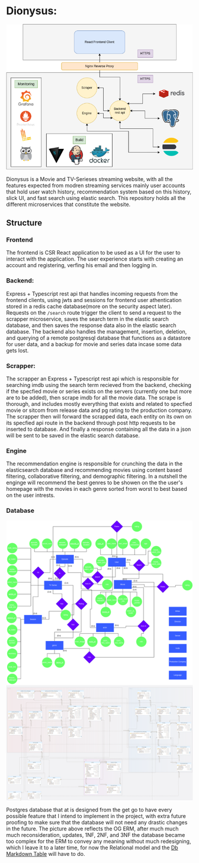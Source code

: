 # Dionysus:

![stack](https://github.com/AbbasSrour/dionysus/blob/main/assets/Dionysus.Stack.png)

Dionysus is a Movie and TV-Serieses streaming website, with all the features expected from modren streaming services
mainly user accounts that hold user watch history, recommendation system based on this history, slick UI, and fast search using
elastic search. This repository holds all the different microservices that constitute the website.

## Structure

### Frontend

The frontend is CSR React application to be used as a UI for the user to interact with the application. The user experience starts with creating
an account and registering, verfing his email and then logging in.

### Backend:

Express + Typescript rest api that handles incoming requests from the frontend clients, using jwts and sessions for frontend user athentication stored in
a redis cache database(more on the security aspect later). Requests on the `/search` route trigger the client to send a request to
the scrapper microservice, saves the search term in the elastic search database, and then saves the response data also in the elastic search
database. The backend also handles the management, insertion, deletion, and querying of a remote postgresql database
that functions as a datastore for user data, and a backup for movie and series data incase some data gets lost.

### Scrapper:

The scrapper an Express + Typescript rest api which is responsible for searching imdb using the search term recieved from the backend,
checking if the specfied movie or series exists on the servers (currently one but more are to be added), then scrape imdb for all the movie data.
The scrape is thorough, and includes mostly everything that exists and related to specfied movie or sitcom from release data and pg rating
to the production company. The scrapper then will forward the scrapped data, each entity on its own on its specfied api route in the backend
through post http requests to be inserted to database. And finally a response containing all the data in a json will be sent to be saved in
the elastic search database.

### Engine

The recommendation engine is responsible for crunching the data in the elasticsearch database and recommending movies using content based
filtering, collaborative filtering, and demographic filtering. In a nutshell the enginge will recommend the best genres to be showen on the
the user's homepage with the movies in each genre sorted from worst to best based on the user intrests.

### Database
![ER Model](https://github.com/AbbasSrour/dionysus/blob/main/assets/Dionysus.ERM.png)
![RM](https://github.com/AbbasSrour/dionysus/blob/main/assets/Dionysus.RM.png)

Postgres database that at is designed from the get go to have every possible feature that I intend to implement in the project, with extra
future proofing to make sure that the database will not need any drastic changes in the future. The picture above reflects the OG ERM, after 
much much much reconsideration, updates, 1NF, 2NF, and 3NF the database became too complex for the ERM to convey any meaning without much 
redesigning, which I leave it to a later time, for now the Relational model and the [Db Markdown Table](https://github.com/AbbasSrour/dionysus/blob/main/Database/Dionysus-RM.md) will have to do.

